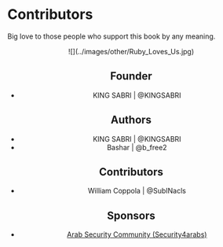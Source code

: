 # Contributors

Big love to those people who support this book by any meaning.

<center>![](../images/other/Ruby_Loves_Us.jpg)



## Founder
- KING SABRI | @KINGSABRI

## Authors 
- KING SABRI | @KINGSABRI
- Bashar | @b_free2

## Contributors
- William Coppola | @SubINacls

## Sponsors
- [Arab Security Community (Security4arabs)][1]


<br><br><br>
---
[1]: http://www.security4arabs.com/